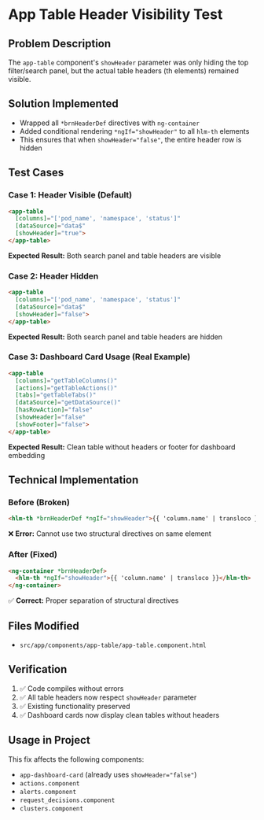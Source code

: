 # App Table Header Visibility Test

## Problem Description
The `app-table` component's `showHeader` parameter was only hiding the top filter/search panel, but the actual table headers (th elements) remained visible.

## Solution Implemented
- Wrapped all `*brnHeaderDef` directives with `ng-container`
- Added conditional rendering `*ngIf="showHeader"` to all `hlm-th` elements
- This ensures that when `showHeader="false"`, the entire header row is hidden

## Test Cases

### Case 1: Header Visible (Default)
```html
<app-table
  [columns]="['pod_name', 'namespace', 'status']"
  [dataSource]="data$"
  [showHeader]="true">
</app-table>
```
**Expected Result:** Both search panel and table headers are visible

### Case 2: Header Hidden
```html
<app-table
  [columns]="['pod_name', 'namespace', 'status']"
  [dataSource]="data$"
  [showHeader]="false">
</app-table>
```
**Expected Result:** Both search panel and table headers are hidden

### Case 3: Dashboard Card Usage (Real Example)
```html
<app-table
  [columns]="getTableColumns()"
  [actions]="getTableActions()"
  [tabs]="getTableTabs()"
  [dataSource]="getDataSource()"
  [hasRowAction]="false"
  [showHeader]="false"
  [showFooter]="false">
</app-table>
```
**Expected Result:** Clean table without headers or footer for dashboard embedding

## Technical Implementation

### Before (Broken)
```html
<hlm-th *brnHeaderDef *ngIf="showHeader">{{ 'column.name' | transloco }}</hlm-th>
```
❌ **Error:** Cannot use two structural directives on same element

### After (Fixed)
```html
<ng-container *brnHeaderDef>
  <hlm-th *ngIf="showHeader">{{ 'column.name' | transloco }}</hlm-th>
</ng-container>
```
✅ **Correct:** Proper separation of structural directives

## Files Modified
- `src/app/components/app-table/app-table.component.html`

## Verification
1. ✅ Code compiles without errors
2. ✅ All table headers now respect `showHeader` parameter
3. ✅ Existing functionality preserved
4. ✅ Dashboard cards now display clean tables without headers

## Usage in Project
This fix affects the following components:
- `app-dashboard-card` (already uses `showHeader="false"`)
- `actions.component`
- `alerts.component` 
- `request_decisions.component`
- `clusters.component`
